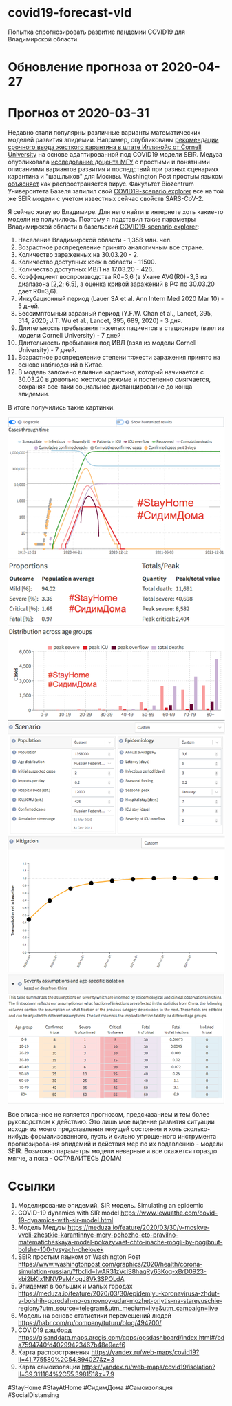 # covid19-forecast-vld
Попытка спрогнозировать развитие пандемии COVID19 для Владимирской области.

# Обновление прогноза от 2020-04-27

# Прогноз от 2020-03-31
Недавно стали популярны различные варианты математических моделей развития эпидемии. Например, опубликованы [рекомендации срочного ввода жесткого карантина в штате Иллинойс от Cornell University](https://arxiv.org/abs/2003.09564) на основе адаптированной под COVID19 модели SEIR. Медуза опубликовала [исследование доцента МГУ](https://meduza.io/feature/2020/03/30/v-moskve-vveli-zhestkie-karantinnye-mery-pohozhe-eto-pravilno-matematicheskaya-model-pokazyvaet-chto-inache-mogli-by-pogibnut-bolshe-100-tysyach-chelovek) с простыми и понятными описаниями вариантов развития и последствий при разных сценариях карантина и "шашлыков" для Москвы. Washington Post простым языком [объясняет](https://www.washingtonpost.com/graphics/2020/health/corona-simulation-russian/?fbclid=IwAR31zVclS8haqRy63Kog-xBrD0923-kbi2bKIx1NNVPaM4cgJ8Vk3SPOLdA) как распространяется вирус. Факультет Biozentrum Университета Базеля запилил свой [COVID19-scenario explorer](https://neherlab.org/covid19) все на той же SEIR модели с учетом известных сейчас свойств SARS-CoV-2. 

Я сейчас живу во Владимире. Для него найти в интернете хоть какие-то модели не получилось. Поэтому я подставил такие параметры Владимирской области в базельский [COVID19-scenario explorer](https://neherlab.org/covid19):
1. Население Владимирской области - 1,358 млн. чел.
1. Возрастное распределение принято аналогичным все стране.
1. Количество зараженных на 30.03.20 - 2.
1. Количество доступных коек в области - 11500.
1. Количество доступных ИВЛ на 17.03.20 - 426.
1. Коэффициент воспроизводства R0=3,6 (в Ухане AVG(R0)=3,3  из диапазона [2,2; 6,5], а оценка кривой заражений в РФ по 30.03.20 дает R0=3,6).
1. Инкубационный период (Lauer SA et al. Ann Intern Med 2020 Mar 10) - 5 дней.
1. Бессимптомный заразный период (Y.F.W. Chan et al., Lancet, 395, 514, 2020; J.T. Wu et al., Lancet, 395, 689, 2020) - 3 дня.
1. Длительность пребывания тяжелых пациентов в стационаре (взял из модели Cornell University) - 7 дней
1. Длительность пребывания под ИВЛ (взял из модели Cornell University) - 7 дней.
1. Возрастное распределение степени тяжести заражения принято на основе наблюдений в Китае.
1. В модель заложено влияние карантина, который начинается с 30.03.20 в довольно жестком режиме и постепенно смягчается, сохраняя все-таки социальное дистанцирование до конца эпидемии.

В итоге получились такие картинки.

![Графики](/images/2020-03-31-pic001.png)
![Итоги пандемии для Владимрской области](/images/2020-03-31-pic002.png)
![Итоги пандемии для Владимрской области в распределении по возрастам](/images/2020-03-31-pic003.png)
![Параметры модели №1 - Вирус и готовность области](/images/2020-03-31-pic004.png)
![Параметры модели №2 - Самоизоляция](/images/2020-03-31-pic005.png)
![Параметры модели №3 - Влияние вируса по возратам](/images/2020-03-31-pic006.png)

Все описанное не является прогнозом, предсказанием и тем более руководством к действию. Это лишь мое видение развития ситуации исходя из моего представления текущей состояния и хоть сколько-нибудь формализованного, пусть и сильно упрощенного инструмента прогнозирования эпидемий и действия мер по их подавлению - модели SEIR. Возможно параметры модели неверные и все окажется гораздо мягче, а пока - ОСТАВАЙТЕСЬ ДОМА!

# Ссылки
1. Моделирование эпидемий. SIR модель. Simulating an epidemic
1. COVID-19 dynamics with SIR model https://www.lewuathe.com/covid-19-dynamics-with-sir-model.html
1. Модель Медузы https://meduza.io/feature/2020/03/30/v-moskve-vveli-zhestkie-karantinnye-mery-pohozhe-eto-pravilno-matematicheskaya-model-pokazyvaet-chto-inache-mogli-by-pogibnut-bolshe-100-tysyach-chelovek
1. SEIR простым языком от Washington Post https://www.washingtonpost.com/graphics/2020/health/corona-simulation-russian/?fbclid=IwAR31zVclS8haqRy63Kog-xBrD0923-kbi2bKIx1NNVPaM4cgJ8Vk3SPOLdA
1. Эпидемия в больших и малых городах https://meduza.io/feature/2020/03/30/epidemiyu-koronavirusa-zhdut-v-bolshih-gorodah-no-osnovnoy-udar-mozhet-priytis-na-stareyuschie-regiony?utm_source=telegram&utm_medium=live&utm_campaign=live
1. Модель на основе статистики перемещений людей https://habr.com/ru/company/tuturu/blog/494700/
1. COVID19 дашборд https://gisanddata.maps.arcgis.com/apps/opsdashboard/index.html#/bda7594740fd40299423467b48e9ecf6
1. Карта распространения https://yandex.ru/web-maps/covid19?ll=41.775580%2C54.894027&z=3
1. Карта самоизоляции https://yandex.ru/web-maps/covid19/isolation?ll=39.311184%2C55.398151&z=7.9 
	

#StayHome #StayAtHome #СидимДома #Самоизоляция #SocialDistansing

